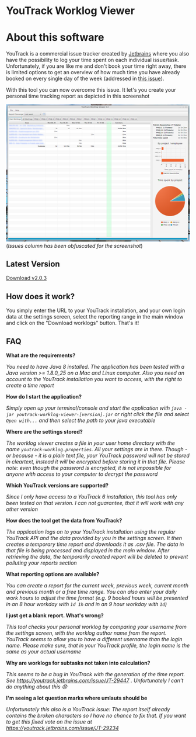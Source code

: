 YouTrack Worklog Viewer
=======================

# About this software
YouTrack is a commercial issue tracker created by [Jetbrains](https://www.jetbrains.com/youtrack/) where you also have the possibility to log your time spent on each individual issue/task. Unfortunately, if you are like me and don't book your time right away, there is limited options to get an overview of how much time you have already booked on every single day of the week (addressed in [this issue](https://youtrack.jetbrains.com/issue/JT-29224)).

With this tool you can now overcome this issue. It let's you create your personal time tracking report as depicted in this screenshot

![Screenshot of the report](https://raw.githubusercontent.com/pbauerochse/youtrack-worklog-viewer/master/screenshot.png) (*Issues column has been obfuscated for the screenshot*)

## Latest Version

[Download v2.0.3](https://github.com/pbauerochse/youtrack-worklog-viewer/releases/tag/2.0.3)

## How does it work?
You simply enter the URL to your YouTrack installation, and your own login data at the settings screen, select the reporting range in the main window and click on the "Download worklogs" button. That's it!

## FAQ

**What are the requirements?**

*You need to have Java 8 installed. The application has been tested with a Java version >= 1.8.0_25 on a Mac and Linux computer. Also you need an account to the YouTrack installation you want to access, with the right to create a time report*

**How do I start the application?**

*Simply open up your terminal/console and start the application with `java -jar youtrack-worklog-viewer-[version].jar` or right click the file and select `Open with...` and then select the path to your java executable*

**Where are the settings stored?**

*The worklog viewer creates a file in your user home directory with the name `youtrack-worklog.properties`. All your settings are in there. Though - or because - it is a plain text file, your YouTrack password will not be stored in cleartext, instead it will be encrypted before storing it in that file. Please note: even though the password is encrypted, it is not impossible for anyone with access to your computer to decrypt the password*

**Which YouTrack versions are supported?**

*Since I only have access to a YouTrack 6 installation, this tool has only been tested on that version. I can not guarantee, that it will work with any other version*

**How does the tool get the data from YouTrack?**

*The application logs on to your YouTrack installation using the regular YouTrack API and the data provided by you in the settings screen. It then creates a temporary time report and downloads it as .csv file. The data in that file is being processed and displayed in the main window. After retrieving the data, the temporarily created report will be deleted to prevent polluting your reports section*

**What reporting options are available?**

*You can create a report for the current week, previous week, current month and previous month or a free time range. You can also enter your daily work hours to adjust the time format (e.g. 9 booked hours will be presented in an 8 hour workday with `1d 1h` and in an 9 hour workday with `1d`)*  

**I just get a blank report. What's wrong?**

*This tool checks your personal worklog by comparing your username from the settings screen, with the worklog author name from the report. YouTrack seems to allow you to have a different username than the login name. Please make sure, that in your YouTrack profile, the login name is the same as your actual username*

**Why are worklogs for subtasks not taken into calculation?**

*This seems to be a bug in YouTrack with the generation of the time report. See https://youtrack.jetbrains.com/issue/JT-29447 . Unfortunately I can't do anything about this :disappointed:*

**I'm seeing a lot question marks where umlauts should be**

*Unfortunately this also is a YouTrack issue: The report itself already contains the broken characters so I have no chance to fix that. If you want to get this fixed vote on the issue at https://youtrack.jetbrains.com/issue/JT-29234*
